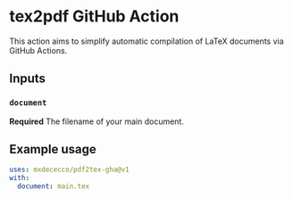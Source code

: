 # tex2pdf GitHub Action

This action aims to simplify automatic compilation of LaTeX documents via GitHub Actions.

## Inputs

### `document`

**Required** The filename of your main document.

## Example usage

```yaml
uses: mxdececco/pdf2tex-gha@v1
with:
  document: main.tex
```
